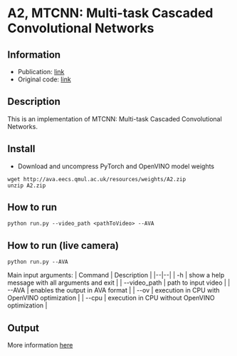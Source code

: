 # A2, MTCNN: Multi-task Cascaded Convolutional Networks

## Information
 - Publication: [link](https://arxiv.org/pdf/1503.03832)
 - Original code: [link](https://github.com/timesler/facenet-pytorch)

## Description
This is an implementation of MTCNN: Multi-task Cascaded Convolutional Networks.

## Install
- Download and uncompress PyTorch and OpenVINO model weights
```
wget http://ava.eecs.qmul.ac.uk/resources/weights/A2.zip
unzip A2.zip
```

## How to run
```
python run.py --video_path <pathToVideo> --AVA
```

## How to run (live camera)
```
python run.py --AVA
```

Main input arguments:
| Command | Description |
|--|--|
| -h | show a help message with all arguments and exit |
| --video_path | path to input video |
| --AVA | enables the output in AVA format |
| --ov | execution in CPU with OpenVINO optimization |
| --cpu | execution in CPU without OpenVINO optimization  |


## Output
More information [here](https://github.com/QMUL/AVA/tree/master/Analytics#output-data-format)
